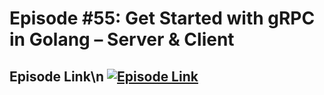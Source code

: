 # Episode #55: Get Started with gRPC in Golang – Server & Client

## Episode Link\n [![Episode Link](https://d502jbuhuh9wk.cloudfront.net/courses/66e69b7d8b9a776c5a770228/66e69b7d8b9a776c5a770228_scaled_cover.jpg?v=3)](https://www.codeheim.io/courses/Episode-55-Get-Started-with-gRPC-in-Golang--Server--Client-66e69b7d8b9a776c5a770228)
